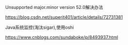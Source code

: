 

Unsupported major.minor version 52.0解决办法

https://blog.csdn.net/superit401/article/details/72731381



Java系统监控(淘汰sigar),使用oshi

https://www.cnblogs.com/sundaboke/p/8493937.html



